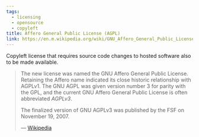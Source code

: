 ```yaml
---
tags:
  - licensing
  - opensource
  - copyleft
title: Affero General Public License (AGPL)
link: https://en.m.wikipedia.org/wiki/GNU_Affero_General_Public_License
---
```

Copyleft license that requires source code changes to hosted software also to be made available.

> The new license was named the GNU Affero General Public License. Retaining the Affero name indicated its close historic relationship with AGPLv1. The GNU AGPL was given version number 3 for parity with the GPL, and the current GNU Affero General Public License is often abbreviated _AGPLv3_.
> 
> The finalized version of GNU AGPLv3 was published by the FSF on November 19, 2007.
> 
> — [Wikipedia](https://en.m.wikipedia.org/wiki/GNU_Affero_General_Public_License)

